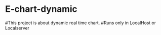 # E-chart-dynamic
#This project is about dynamic real time chart.
#Runs  only in LocalHost or Localserver
